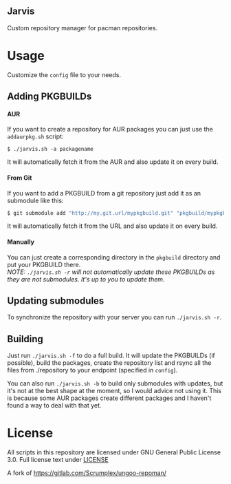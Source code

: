 Jarvis
-----
Custom repository manager for pacman repositories.

# Usage
Customize the `config` file to your needs.

## Adding PKGBUILDs
#### AUR
If you want to create a repository for AUR packages you can just use the `addaurpkg.sh` script:
```
$ ./jarvis.sh -a packagename
```
It will automatically fetch it from the AUR and also update it on every build.

#### From Git
If you want to add a PKGBUILD from a git repository just add it as an submodule like this:
```sh
$ git submodule add "http://my.git.url/mypkgbuild.git" "pkgbuild/mypkgbuild"
```
It will automatically fetch it from the URL and also update it on every build.

#### Manually
You can just create a corresponding directory in the `pkgbuild` directory and put your PKGBUILD there.
<br>_NOTE: `./jarvis.sh -r` will not automatically update these PKGBUILDs as they are not submodules. It's up to you to update them._

## Updating submodules
To synchronize the repository with your server you can run `./jarvis.sh -r`.

## Building
Just run `./jarvis.sh -f` to do a full build. It will update the PKGBUILDs (if possible), build the packages, create the repository list and rsync all the files from ./repository to your endpoint (specified in `config`).

You can also run `./jarvis.sh -b` to build only submodules with updates, but it's not at the best shape at the moment, so I would advice not using it. This is because some AUR packages create different packages and I haven't found a way to deal with that yet.

# License
All scripts in this repository are licensed under GNU General Public License 3.0. Full license text under [LICENSE](LICENSE)

A fork of https://gitlab.com/Scrumplex/ungoo-repoman/
